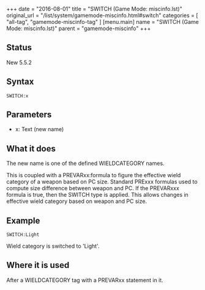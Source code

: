 +++
date = "2016-08-01"
title = "SWITCH (Game Mode: miscinfo.lst)"
original_url = "/list/system/gamemode-miscinfo.html#switch"
categories = [ "all-tag", "gamemode-miscinfo-tag" ]
[menu.main]
    name = "SWITCH (Game Mode: miscinfo.lst)"
    parent = "gamemode-miscinfo"
+++

## Status

New 5.5.2

## Syntax

`SWITCH:x`

## Parameters

-   x: Text (new name)



What it does
------------

The new name is one of the defined WIELDCATEGORY names.

This is coupled with a PREVARxx:formula to figure the effective wield
category of a weapon based on PC size. Standard PRExxx formulas used to
compute size difference between weapon and PC. If the PREVARxxx formula
is true, then the SWITCH type is applied. This allows changes in
effective wield category based on weapon and PC size.

Example
-------

`SWITCH:Light`

Wield category is switched to 'Light'.

Where it is used
----------------

After a WIELDCATEGORY tag with a PREVARxx statement in it.

